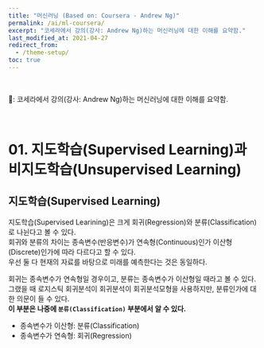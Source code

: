 ```yaml
---
title: "머신러닝 (Based on: Coursera - Andrew Ng)"
permalink: /ai/ml-coursera/
excerpt: "코세라에서 강의(강사: Andrew Ng)하는 머신러닝에 대한 이해를 요약함."
last_modified_at: 2021-04-27
redirect_from:
  - /theme-setup/
toc: true
---
```


<br>

:pencil:: 코세라에서 강의(강사: Andrew Ng)하는 머신러닝에 대한 이해를 요약함.

<br>

# 01. 지도학습(Supervised Learning)과 비지도학습(Unsupervised Learning)
 
## 지도학습(Supervised Learning)

지도학습(Supervised Learining)은 크게 회귀(Regression)와 분류(Classification)로 나뉜다고 볼 수 있다.<br>
회귀와 분류의 차이는 종속변수(반응변수)가 연속형(Continuous)인가 이산형(Discrete)인가에 따라 다르다고 할 수 있다.<br>
우선 둘 다 현재의 자료를 바탕으로 미래를 예측한다는 것은 동일하다.<br>

회귀는 종속변수가 연속형일 경우이고, 분류는 종속변수가 이산형일 때라고 볼 수 있다.<br>
그랬을 때 로지스틱 회귀분석이 회귀분석이 회귀분석모형을 사용하지만, 분류인가에 대한 의문이 들 수 있다.<br>
**이 부분은 나중에 `분류(Classification)` 부분에서 알 수 있다.**

- 종속변수가 이산형: 분류(Classification)
- 종속변수가 연속형: 회귀(Regression)








